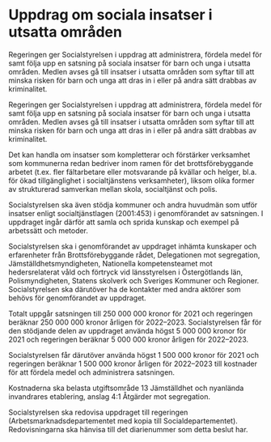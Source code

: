 # Uppdrag om sociala insatser i utsatta områden

Regeringen ger Socialstyrelsen i uppdrag att administrera, fördela medel för samt följa upp en satsning på sociala insatser för barn och unga i utsatta områden. Medlen avses gå till insatser i utsatta områden som syftar till att minska risken för barn och unga att dras in i eller på andra sätt drabbas av kriminalitet.

Regeringen ger Socialstyrelsen i uppdrag att administrera, fördela medel för samt följa upp en satsning på sociala insatser för barn och unga i utsatta områden. Medlen avses gå till insatser i utsatta områden som syftar till att minska risken för barn och unga att dras in i eller på andra sätt drabbas av kriminalitet.

Det kan handla om insatser som kompletterar och förstärker
verksamhet som kommunerna redan bedriver inom ramen för det
brottsförebyggande arbetet (t.ex. fler fältarbetare eller motsvarande på
kvällar och helger, bl.a. för ökad tillgänglighet i socialtjänstens
verksamheter), liksom olika former av strukturerad samverkan mellan skola, socialtjänst och polis.

Socialstyrelsen ska även stödja kommuner och andra huvudmän som utför insatser enligt socialtjänstlagen (2001:453) i genomförandet av satsningen. I uppdraget ingår därför att samla och sprida kunskap och exempel på arbetssätt och metoder.

Socialstyrelsen ska i genomförandet av uppdraget inhämta kunskaper och erfarenheter från Brottsförebyggande rådet, Delegationen mot segregation, Jämställdhetsmyndigheten, Nationella kompetensteamet mot hedersrelaterat våld och förtryck vid länsstyrelsen i Östergötlands län, Polismyndigheten, Statens skolverk och Sveriges Kommuner och Regioner. Socialstyrelsen ska därutöver ha de kontakter med andra aktörer som behövs för genomförandet av uppdraget.

Totalt uppgår satsningen till 250 000 000 kronor för 2021 och regeringen beräknar 250 000 000 kronor årligen för 2022–2023. Socialstyrelsen får för den stödjande delen av uppdraget använda högst 5 000 000 kronor för 2021 och regeringen beräknar 5 000 000 kronor årligen för 2022–2023.

Socialstyrelsen får därutöver använda högst 1 500 000 kronor för 2021 och regeringen beräknar 1 500 000 kronor årligen för 2022–2023 till kostnader för att fördela medel och administrera satsningen.

Kostnaderna ska belasta utgiftsområde 13 Jämställdhet och nyanlända
invandrares etablering, anslag 4:1 Åtgärder mot segregation.

Socialstyrelsen ska redovisa uppdraget till regeringen
(Arbetsmarknadsdepartementet med kopia till Socialdepartementet).
Redovisningarna ska hänvisa till det diarienummer som detta beslut har.
